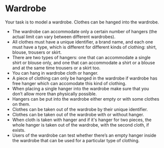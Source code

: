 # Wardrobe

Your task is to model a wardrobe. Clothes can be hanged into the wardrobe. 

- The wardrobe can accommodate only a certain number of hangers (the actual limit can vary between different wardrobes).
- All clothes must have a unique identifier, a brand name, and each one must have a type, which is different for different kinds of clothing: shirt, blouse, trousers or skirt.
- There are two types of hangers: one that can accommodate a single shirt or blouse only, and one that can accommodate a shirt or a blouse and at the same time trousers or a skirt too.
- You can hang in wardrobe cloth or hanger.
- A piece of clothing can only be hanged in the wardrobe if wardrobe has free hanger which can accomodate this kind of clothing.
- When placing a single hanger into the wardrobe make sure that you don’t allow more than physically possible.
- Hangers can be put into the wardrobe either empty or with some clothes on them.
- Clothes can be taken out of the wardrobe by their unique identifier.
- Clothes can be taken out of the wardrobe with or without hanger. 
- When cloth is taken with hanger and if it's hanger for two pieces, the whole hanger is taken out of the wardrobe, with the second cloth, if exists.
- Users of the wardrobe can test whether there’s an empty hanger inside the wardrobe that can be used for a particular type of clothing.
